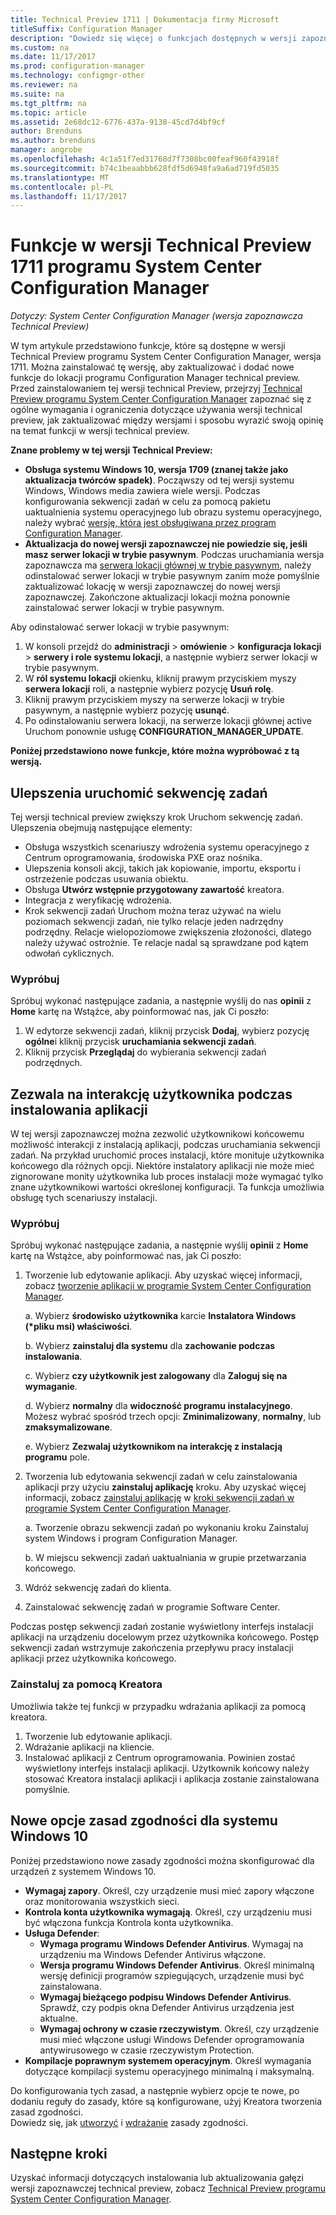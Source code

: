 ```yaml
---
title: Technical Preview 1711 | Dokumentacja firmy Microsoft
titleSuffix: Configuration Manager
description: "Dowiedz się więcej o funkcjach dostępnych w wersji zapoznawczej Technical Preview 1711 programu System Center Configuration Manager."
ms.custom: na
ms.date: 11/17/2017
ms.prod: configuration-manager
ms.technology: configmgr-other
ms.reviewer: na
ms.suite: na
ms.tgt_pltfrm: na
ms.topic: article
ms.assetid: 2e68dc12-6776-437a-9138-45cd7d4bf9cf
author: Brenduns
ms.author: brenduns
manager: angrobe
ms.openlocfilehash: 4c1a51f7ed31768d7f7308bc00feaf960f43918f
ms.sourcegitcommit: b74c1beaabbb628fdf5d6948fa9a6ad719fd5035
ms.translationtype: MT
ms.contentlocale: pl-PL
ms.lasthandoff: 11/17/2017
---
```

# <a name="capabilities-in-technical-preview-1711-for-system-center-configuration-manager"></a>Funkcje w wersji Technical Preview 1711 programu System Center Configuration Manager

*Dotyczy: System Center Configuration Manager (wersja zapoznawcza Technical Preview)*

W tym artykule przedstawiono funkcje, które są dostępne w wersji Technical Preview programu System Center Configuration Manager, wersja 1711. Można zainstalować tę wersję, aby zaktualizować i dodać nowe funkcje do lokacji programu Configuration Manager technical preview. Przed zainstalowaniem tej wersji technical Preview, przejrzyj [Technical Preview programu System Center Configuration Manager](../../core/get-started/technical-preview.md) zapoznać się z ogólne wymagania i ograniczenia dotyczące używania wersji technical preview, jak zaktualizować między wersjami i sposobu wyrazić swoją opinię na temat funkcji w wersji technical preview.     


<!--  Known Issues Template   
**Known Issues in this Technical Preview:**
-   **Issue Name**. Details
    Workaround details.
-->
**Znane problemy w tej wersji Technical Preview:**
-   **Obsługa systemu Windows 10, wersja 1709 (znanej także jako aktualizacja twórców spadek)**.  Począwszy od tej wersji systemu Windows, Windows media zawiera wiele wersji. Podczas konfigurowania sekwencji zadań w celu za pomocą pakietu uaktualnienia systemu operacyjnego lub obrazu systemu operacyjnego, należy wybrać [wersję, która jest obsługiwana przez program Configuration Manager](/sccm/core/plan-design/configs/support-for-windows-10#windows-10-as-a-client).
-   **Aktualizacja do nowej wersji zapoznawczej nie powiedzie się, jeśli masz serwer lokacji w trybie pasywnym**. Podczas uruchamiania wersja zapoznawcza ma [serwera lokacji głównej w trybie pasywnym](/sccm/core/get-started/capabilities-in-technical-preview-1706#site-server-role-high-availability), należy odinstalować serwer lokacji w trybie pasywnym zanim może pomyślnie zaktualizować lokację w wersji zapoznawczej do nowej wersji zapoznawczej. Zakończone aktualizacji lokacji można ponownie zainstalować serwer lokacji w trybie pasywnym.

  Aby odinstalować serwer lokacji w trybie pasywnym:
  1. W konsoli przejdź do **administracji** > **omówienie** > **konfiguracja lokacji** > **serwery i role systemu lokacji**, a następnie wybierz serwer lokacji w trybie pasywnym.
  2. W **ról systemu lokacji** okienku, kliknij prawym przyciskiem myszy **serwera lokacji** roli, a następnie wybierz pozycję **Usuń rolę**.
  3. Kliknij prawym przyciskiem myszy na serwerze lokacji w trybie pasywnym, a następnie wybierz pozycję **usunąć**.
  4. Po odinstalowaniu serwera lokacji, na serwerze lokacji głównej active Uruchom ponownie usługę **CONFIGURATION_MANAGER_UPDATE**.

**Poniżej przedstawiono nowe funkcje, które można wypróbować z tą wersją.**  

<!--  Section Template
##  FEATURE
### Procedure 1
### Try it out!  
 Try to complete the following tasks and then send us **Feedback** from the **Home** tab of the Ribbon to let us know how it worked:
 -  Task 1
 -  Task 2              
-->

## <a name="improvements-to-run-task-sequence"></a>Ulepszenia uruchomić sekwencję zadań
<!-- 1261338 -->

Tej wersji technical preview zwiększy krok Uruchom sekwencję zadań. Ulepszenia obejmują następujące elementy:

 - Obsługa wszystkich scenariuszy wdrożenia systemu operacyjnego z Centrum oprogramowania, środowiska PXE oraz nośnika.
 - Ulepszenia konsoli akcji, takich jak kopiowanie, importu, eksportu i ostrzeżenie podczas usuwania obiektu.
 - Obsługa **Utwórz wstępnie przygotowany zawartość** kreatora.
 - Integracja z weryfikację wdrożenia.
 - Krok sekwencji zadań Uruchom można teraz używać na wielu poziomach sekwencji zadań, nie tylko relacje jeden nadrzędny podrzędny. Relacje wielopoziomowe zwiększenia złożoności, dlatego należy używać ostrożnie. Te relacje nadal są sprawdzane pod kątem odwołań cyklicznych.

### <a name="try-it-out"></a>Wypróbuj  

Spróbuj wykonać następujące zadania, a następnie wyślij do nas **opinii** z **Home** kartę na Wstążce, aby poinformować nas, jak Ci poszło:

1. W edytorze sekwencji zadań, kliknij przycisk **Dodaj**, wybierz pozycję **ogólne**i kliknij przycisk **uruchamiania sekwencji zadań**.
2. Kliknij przycisk **Przeglądaj** do wybierania sekwencji zadań podrzędnych.

## <a name="allow-user-interaction-when-installing-an-application----1356976---"></a>Zezwala na interakcję użytkownika podczas instalowania aplikacji<!-- 1356976 -->

W tej wersji zapoznawczej można zezwolić użytkownikowi końcowemu możliwość interakcji z instalacją aplikacji, podczas uruchamiania sekwencji zadań. Na przykład uruchomić proces instalacji, które monituje użytkownika końcowego dla różnych opcji. Niektóre instalatory aplikacji nie może mieć zignorowane monity użytkownika lub proces instalacji może wymagać tylko znane użytkownikowi wartości określonej konfiguracji. Ta funkcja umożliwia obsługę tych scenariuszy instalacji.

### <a name="try-it-out"></a>Wypróbuj

Spróbuj wykonać następujące zadania, a następnie wyślij **opinii** z **Home** kartę na Wstążce, aby poinformować nas, jak Ci poszło:

1.  Tworzenie lub edytowanie aplikacji. Aby uzyskać więcej informacji, zobacz [tworzenie aplikacji w programie System Center Configuration Manager](/sccm/apps/deploy-use/create-applications).

    a. Wybierz **środowisko użytkownika** karcie **Instalatora Windows (\*pliku msi) właściwości**.

    b. Wybierz **zainstaluj dla systemu** dla **zachowanie podczas instalowania**.

    c. Wybierz **czy użytkownik jest zalogowany** dla **Zaloguj się na wymaganie**.

    d. Wybierz **normalny** dla **widoczność programu instalacyjnego**. Możesz wybrać spośród trzech opcji: **Zminimalizowany**, **normalny**, lub **zmaksymalizowane**.

    e. Wybierz **Zezwalaj użytkownikom na interakcję z instalacją programu** pole.

2.  Tworzenia lub edytowania sekwencji zadań w celu zainstalowania aplikacji przy użyciu **zainstaluj aplikację** kroku. Aby uzyskać więcej informacji, zobacz [zainstaluj aplikację](/sccm/osd/understand/task-sequence-steps#BKMK_InstallApplication) w [kroki sekwencji zadań w programie System Center Configuration Manager](/sccm/osd/understand/task-sequence-steps).

    a. Tworzenie obrazu sekwencji zadań po wykonaniu kroku Zainstaluj system Windows i program Configuration Manager.

    b. W miejscu sekwencji zadań uaktualniania w grupie przetwarzania końcowego.

3.  Wdróż sekwencję zadań do klienta.
4.  Zainstalować sekwencję zadań w programie Software Center.

Podczas postęp sekwencji zadań zostanie wyświetlony interfejs instalacji aplikacji na urządzeniu docelowym przez użytkownika końcowego. Postęp sekwencji zadań wstrzymuje zakończenia przepływu pracy instalacji aplikacji przez użytkownika końcowego.

### <a name="install-using-the-wizard"></a>Zainstaluj za pomocą Kreatora

Umożliwia także tej funkcji w przypadku wdrażania aplikacji za pomocą kreatora.

1. Tworzenie lub edytowanie aplikacji.
2. Wdrażanie aplikacji na kliencie.
3. Instalować aplikacji z Centrum oprogramowania. Powinien zostać wyświetlony interfejs instalacji aplikacji. Użytkownik końcowy należy stosować Kreatora instalacji aplikacji i aplikacja zostanie zainstalowana pomyślnie.

## <a name="new-compliance-policy-options-for-windows-10"></a>Nowe opcje zasad zgodności dla systemu Windows 10
Poniżej przedstawiono nowe zasady zgodności można skonfigurować dla urządzeń z systemem Windows 10.
- **Wymagaj zapory**.  Określ, czy urządzenie musi mieć zapory włączone oraz monitorowania wszystkich sieci.
- **Kontrola konta użytkownika wymagają**. Określ, czy urządzeniu musi być włączona funkcja Kontrola konta użytkownika.
- **Usługa Defender**:
  - **Wymaga programu Windows Defender Antivirus**.  Wymagaj na urządzeniu ma Windows Defender Antivirus włączone.
  - **Wersja programu Windows Defender Antivirus**.  Określ minimalną wersję definicji programów szpiegujących, urządzenie musi być zainstalowana.
  - **Wymagaj bieżącego podpisu Windows Defender Antivirus**. Sprawdź, czy podpis okna Defender Antivirus urządzenia jest aktualne.
  - **Wymagaj ochrony w czasie rzeczywistym**.  Określ, czy urządzenie musi mieć włączone usługi Windows Defender oprogramowania antywirusowego w czasie rzeczywistym Protection.
- **Kompilacje poprawnym systemem operacyjnym**.  Określ wymagania dotyczące kompilacji systemu operacyjnego minimalną i maksymalną.  

Do konfigurowania tych zasad, a następnie wybierz opcje te nowe, po dodaniu reguły do zasady, które są konfigurowane, użyj Kreatora tworzenia zasad zgodności.  
Dowiedz się, jak [utworzyć](/sccm/mdm/deploy-use/create-compliance-policy#create-a-compliance-policy) i [wdrażanie](/sccm/mdm/deploy-use/create-compliance-policy#deploy-a-compliance-policy) zasady zgodności.




<!-- When we have another H2 in this topic, Add this Next Steps section back in.  -->

## <a name="next-steps"></a>Następne kroki
Uzyskać informacji dotyczących instalowania lub aktualizowania gałęzi wersji zapoznawczej technical preview, zobacz [Technical Preview programu System Center Configuration Manager](/sccm/core/get-started/technical-preview).    
